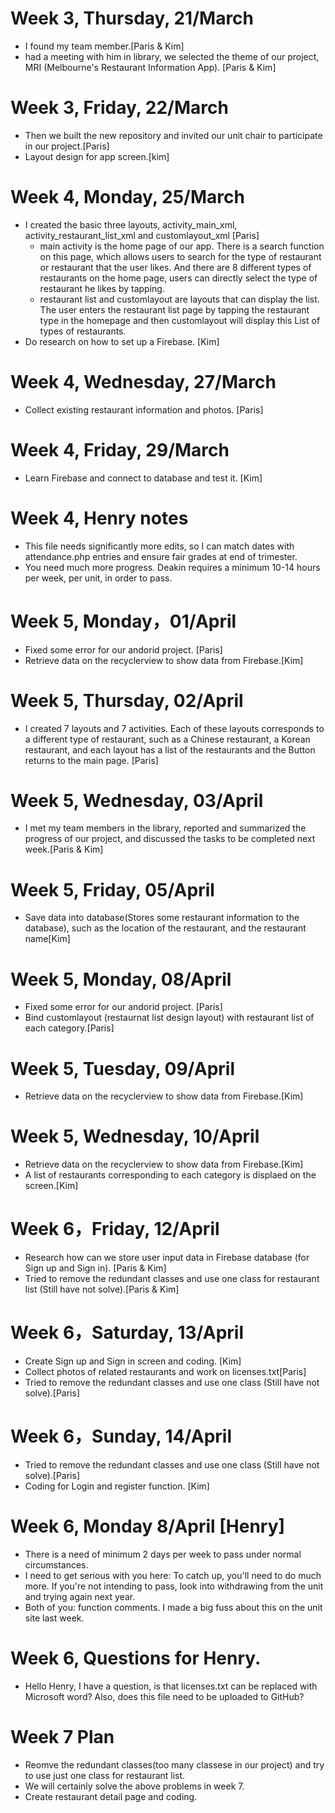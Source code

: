 # Week 3, Thursday, 21/March
- I found my team member.[Paris & Kim]
- had a meeting with him in library, we selected the theme of our project, MRI (Melbourne's Restaurant Information App). [Paris & Kim]

# Week 3, Friday, 22/March 
- Then we built the new repository and invited our unit chair to participate in our project.[Paris]
- Layout design for app screen.[kim]

# Week 4, Monday, 25/March
- I created the basic three layouts, activity_main_xml, activity_restaurant_list_xml and customlayout_xml [Paris]
  - main activity is the home page of our app. There is a search function on this page, which allows users to search for the type of restaurant or restaurant that the user likes. And there are 8 different types of restaurants on the home page, users can directly select the type of restaurant he likes by tapping.
  - restaurant list and customlayout are layouts that can display the list. The user enters the restaurant list page by tapping the restaurant type in the homepage and then customlayout will display this List of types of restaurants.  
- Do research on how to set up a Firebase. [Kim]

# Week 4, Wednesday, 27/March
- Collect existing restaurant information and photos. [Paris]

# Week 4, Friday, 29/March
- Learn Firebase and connect to database and test it. [Kim]

# Week 4, Henry notes
- This file needs significantly more edits, so I can match dates with attendance.php entries and ensure fair grades at end of trimester.
- You need much more progress. Deakin requires a minimum 10-14 hours per week, per unit, in order to pass.

# Week 5, Monday，01/April
- Fixed some error for our andorid project. [Paris]
- Retrieve data on the recyclerview to show data from Firebase.[Kim]

# Week 5, Thursday, 02/April
- I created 7 layouts and 7 activities. Each of these layouts corresponds to a different type of restaurant, such as a Chinese restaurant, a Korean restaurant, and each layout has a list of the restaurants and the Button returns to the main page. [Paris]

# Week 5, Wednesday, 03/April
- I met my team members in the library, reported and summarized the progress of our project, and discussed the tasks to be completed next week.[Paris & Kim]

# Week 5, Friday, 05/April
- Save data into database(Stores some restaurant information to the database), such as the location of the restaurant, and the restaurant name[Kim]

# Week 5, Monday, 08/April
- Fixed some error for our andorid project. [Paris]
- Bind customlayout (restaurnat list design layout) with restaurant list of each category.[Paris]

# Week 5, Tuesday, 09/April
- Retrieve data on the recyclerview to show data from Firebase.[Kim]

# Week 5, Wednesday, 10/April
- Retrieve data on the recyclerview to show data from Firebase.[Kim]
- A list of restaurants corresponding to each category is displaed on the screen.[Kim] 

# Week 6，Friday, 12/April
- Research how can we store user input data in Firebase database (for Sign up and Sign in). [Paris & Kim]
- Tried to remove the redundant classes and use one class for restaurant list (Still have not solve).[Paris & Kim]

# Week 6，Saturday, 13/April
- Create Sign up and Sign in screen and coding. [Kim]
- Collect photos of related restaurants and work on licenses.txt[Paris]
- Tried to remove the redundant classes and use one class (Still have not solve).[Paris]

# Week 6，Sunday, 14/April
- Tried to remove the redundant classes and use one class (Still have not solve).[Paris]
- Coding for Login and register function. [Kim]

# Week 6, Monday 8/April [Henry]
- There is a need of minimum 2 days per week to pass under normal circumstances. 
- I need to get serious with you here: To catch up, you'll need to do much more. If you're not intending to pass, look into withdrawing from the unit and trying again next year.
- Both of you: function comments. I made a big fuss about this on the unit site last week.

# Week 6, Questions for Henry.
- Hello Henry, I have a question, is that licenses.txt can be replaced with Microsoft word? Also, does this file need to be uploaded to GitHub?

# Week 7 Plan
- Reomve the redundant classes(too many classese in our project) and try to use just one class for restaurant list.
- We will certainly solve the above problems in week 7.
- Create restaurant detail page and coding.



